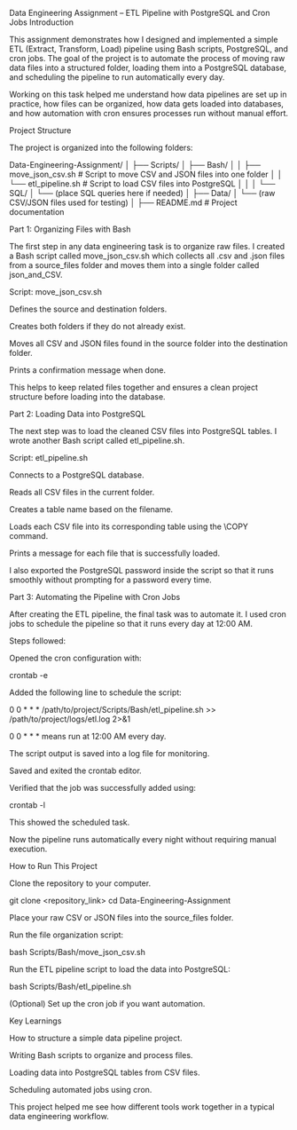 Data Engineering Assignment – ETL Pipeline with PostgreSQL and Cron Jobs
Introduction

This assignment demonstrates how I designed and implemented a simple ETL (Extract, Transform, Load) pipeline using Bash scripts, PostgreSQL, and cron jobs. The goal of the project is to automate the process of moving raw data files into a structured folder, loading them into a PostgreSQL database, and scheduling the pipeline to run automatically every day.

Working on this task helped me understand how data pipelines are set up in practice, how files can be organized, how data gets loaded into databases, and how automation with cron ensures processes run without manual effort.

Project Structure

The project is organized into the following folders:

Data-Engineering-Assignment/
│
├── Scripts/
│   ├── Bash/
│   │   ├── move_json_csv.sh        # Script to move CSV and JSON files into one folder
│   │   └── etl_pipeline.sh         # Script to load CSV files into PostgreSQL
│   │
│   └── SQL/
│       └── (place SQL queries here if needed)
│
├── Data/
│   └── (raw CSV/JSON files used for testing)
│
├── README.md                       # Project documentation

Part 1: Organizing Files with Bash

The first step in any data engineering task is to organize raw files.
I created a Bash script called move_json_csv.sh which collects all .csv and .json files from a source_files folder and moves them into a single folder called json_and_CSV.

Script: move_json_csv.sh

Defines the source and destination folders.

Creates both folders if they do not already exist.

Moves all CSV and JSON files found in the source folder into the destination folder.

Prints a confirmation message when done.

This helps to keep related files together and ensures a clean project structure before loading into the database.

Part 2: Loading Data into PostgreSQL

The next step was to load the cleaned CSV files into PostgreSQL tables. I wrote another Bash script called etl_pipeline.sh.

Script: etl_pipeline.sh

Connects to a PostgreSQL database.

Reads all CSV files in the current folder.

Creates a table name based on the filename.

Loads each CSV file into its corresponding table using the \COPY command.

Prints a message for each file that is successfully loaded.

I also exported the PostgreSQL password inside the script so that it runs smoothly without prompting for a password every time.

Part 3: Automating the Pipeline with Cron Jobs

After creating the ETL pipeline, the final task was to automate it.
I used cron jobs to schedule the pipeline so that it runs every day at 12:00 AM.

Steps followed:

Opened the cron configuration with:

crontab -e


Added the following line to schedule the script:

0 0 * * * /path/to/project/Scripts/Bash/etl_pipeline.sh >> /path/to/project/logs/etl.log 2>&1


0 0 * * * means run at 12:00 AM every day.

The script output is saved into a log file for monitoring.

Saved and exited the crontab editor.

Verified that the job was successfully added using:

crontab -l


This showed the scheduled task.

Now the pipeline runs automatically every night without requiring manual execution.

How to Run This Project

Clone the repository to your computer.

git clone <repository_link>
cd Data-Engineering-Assignment


Place your raw CSV or JSON files into the source_files folder.

Run the file organization script:

bash Scripts/Bash/move_json_csv.sh


Run the ETL pipeline script to load the data into PostgreSQL:

bash Scripts/Bash/etl_pipeline.sh


(Optional) Set up the cron job if you want automation.

Key Learnings

How to structure a simple data pipeline project.

Writing Bash scripts to organize and process files.

Loading data into PostgreSQL tables from CSV files.

Scheduling automated jobs using cron.

This project helped me see how different tools work together in a typical data engineering workflow.
